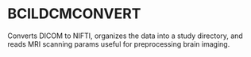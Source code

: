 # BCILDCMCONVERT

Converts DICOM to NIFTI, organizes the data into a study directory, and reads MRI scanning params useful for preprocessing brain imaging.
